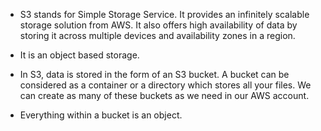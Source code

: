 * S3 stands for Simple Storage Service. It provides an infinitely scalable storage solution from AWS. It also offers high availability of data by storing it across multiple devices and availability zones in a region. 

* It is an object based storage. 

* In S3, data is stored in the form of an S3 bucket. A bucket can be considered as a container or a directory which stores all your files. We can create as many of these buckets as we need in our AWS account. 

* Everything within a bucket is an object. 
